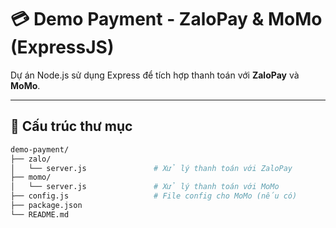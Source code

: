 # 💳 Demo Payment - ZaloPay & MoMo (ExpressJS)

Dự án Node.js sử dụng Express để tích hợp thanh toán với **ZaloPay** và **MoMo**.

---

## 📁 Cấu trúc thư mục

```bash
demo-payment/
├── zalo/
│   └── server.js               # Xử lý thanh toán với ZaloPay
├── momo/
│   └── server.js               # Xử lý thanh toán với MoMo
├── config.js                   # File config cho MoMo (nếu có)
├── package.json
└── README.md
